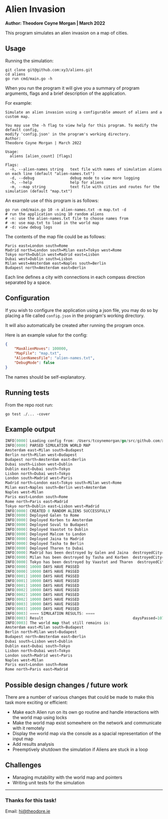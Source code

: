 # Alien Invasion

**Author: Theodore Coyne Morgan | March 2022**

This program simulates an alien invasion on a map of cities.

## Usage

Running the simulation:
```shell
git clone git@github.com:xy3/aliens.git
cd aliens
go run cmd/main.go -h
```

When you run the program it will give you a summary of program arguments, flags and a brief description of the application.

For example:
```
Simulate an alien invasion using a configurable amount of aliens and a custom map.

You may use the -h flag to view help for this program. To modify the default config,
modify 'config.json' in the program's working directory.
Author:
Theodore Coyne Morgan | March 2022

Usage:
  aliens [alien_count] [flags]

Flags:
  -n, --alien-names string   text file with names of simulation aliens on each line (default "alien-names.txt")
  -d, --debug                debug mode to view more logging
  -h, --help                 help for aliens
  -m, --map string           text file with cities and routes for the simulation (default "map.txt")
```

An example use of this program is as follows:

```shell
go run cmd/main.go 10 -n alien-names.txt -m map.txt -d
# run the application using 10 random aliens
# -n: use the alien-names.txt file to choose names from
# -m: use map.txt to load in the world map
# -d: view debug logs
```

The contents of the map file could be as follows:

```
Paris east=London south=Rome
Madrid north=London south=Milan east=Tokyo west=Rome
Tokyo north=Dublin west=Madrid east=Lisbon
Dubai west=Dublin south=Lisbon
Milan west=Amsterdam east=Naples south=Berlin
Budapest north=Amsterdam east=Berlin
```

Each line defines a city with connections in each compass direction separated by a space.

## Configuration

If you wish to configure the application using a json file, you may do so by placing a file called `config.json` in the program's working directory.

It will also automatically be created after running the program once.

Here is an example value for the config:

```json
{
    "MaxAlienMoves": 100000,
    "MapFile": "map.txt",
    "AlienNamesFile": "alien-names.txt",
    "DebugMode": false
}
```

The names should be self-explanatory. 

## Running tests

From the repo root run:

```shell
go test ./... -cover
```

## Example output

```go
INFO[0000] Loading config from: /Users/tcoynemorgan/go/src/github.com/xy3/aliens/config.json 
INFO[0000] PARSED SIMULATION WORLD MAP                  
Amsterdam east=Milan south=Budapest
Berlin north=Milan west=Budapest
Budapest north=Amsterdam east=Berlin
Dubai south=Lisbon west=Dublin
Dublin east=Dubai south=Tokyo
Lisbon north=Dubai west=Tokyo
London south=Madrid west=Paris
Madrid north=London east=Tokyo south=Milan west=Rome
Milan east=Naples south=Berlin west=Amsterdam
Naples west=Milan
Paris east=London south=Rome
Rome north=Paris east=Madrid
Tokyo north=Dublin east=Lisbon west=Madrid
INFO[0000] CREATED 8 RANDOM ALIENS SUCCESSFULLY         
INFO[0000] Deployed Galen to Rome                       
INFO[0000] Deployed Korben to Amsterdam                 
INFO[0000] Deployed Soval to Budapest                   
INFO[0000] Deployed Vaastot to Dublin                   
INFO[0000] Deployed Malcom to London                    
INFO[0000] Deployed Jaina to Madrid                     
INFO[0000] Deployed Tasha to Berlin                     
INFO[0000] Deployed Tharen to Dubai                     
INFO[0000] Madrid has been destroyed by Galen and Jaina  destroyedCity=Madrid opponents="Galen vs Jaina"
INFO[0000] Milan has been destroyed by Tasha and Korben  destroyedCity=Milan opponents="Tasha vs Korben"
INFO[0000] Tokyo has been destroyed by Vaastot and Tharen  destroyedCity=Tokyo opponents="Vaastot vs Tharen"
INFO[0000] 10000 DAYS HAVE PASSED                       
INFO[0000] 10000 DAYS HAVE PASSED                       
INFO[0001] 10000 DAYS HAVE PASSED                       
INFO[0001] 10000 DAYS HAVE PASSED                       
INFO[0001] 10000 DAYS HAVE PASSED                       
INFO[0002] 10000 DAYS HAVE PASSED                       
INFO[0002] 10000 DAYS HAVE PASSED                       
INFO[0002] 10000 DAYS HAVE PASSED                       
INFO[0003] 10000 DAYS HAVE PASSED                       
INFO[0003] 10000 DAYS HAVE PASSED                       
INFO[0003] ==== SIMULATION RESULTS: ====                
INFO[0003] Result                                        daysPassed=107291 dead=6 exhausted=2 stuck=0
INFO[0003] The world map that still remains is:         
Amsterdam east=Milan south=Budapest
Berlin north=Milan west=Budapest
Budapest north=Amsterdam east=Berlin
Dubai south=Lisbon west=Dublin
Dublin east=Dubai south=Tokyo
Lisbon north=Dubai west=Tokyo
London south=Madrid west=Paris
Naples west=Milan
Paris east=London south=Rome
Rome north=Paris east=Madrid
```

## Possible design changes / future work

There are a number of various changes that could be made to make this task more exciting or efficient:

- Make each Alien run on its own go routine and handle interactions with the world map using locks
- Make the world map exist somewhere on the network and communicate with it remotely
- Display the world map via the console as a spacial representation of the input map
- Add results analysis
- Preemptively shutdown the simulation if Aliens are stuck in a loop

## Challenges

- Managing mutability with the world map and pointers
- Writing unit tests for the simulation

---

### Thanks for this task!

Email: hi@theodore.ie
